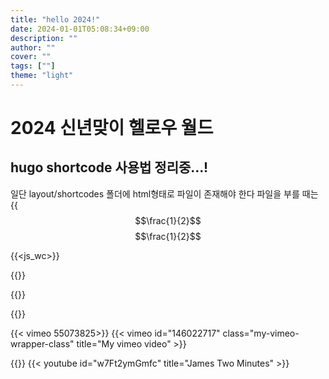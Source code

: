 ```yaml
---
title: "hello 2024!"
date: 2024-01-01T05:08:34+09:00
description: ""
author: ""
cover: ""
tags: [""]
theme: "light"
---
```


# 2024 신년맞이 헬로우 월드
## hugo shortcode 사용법 정리중...!
일단 layout/shortcodes 폴더에 html형태로 파일이 존재해야 한다
파일을 부를 때는 
{{<math>}}
$$\frac{1}{2}$$
$$\frac{1}{2}$$

{{<js_wc>}}

{{<jj>}}


{{<youtube TYKqgGK7vow>}}

{{<tweet user="SanDiegoZoo" id="1453110110599868418">}}

{{< vimeo 55073825>}}
{{< vimeo id="146022717" class="my-vimeo-wrapper-class" title="My vimeo video" >}}

{{<youtube id="w7Ft2ymGmfc" autoplay="true" >}}
{{< youtube id="w7Ft2ymGmfc" title="James Two Minutes" >}}
